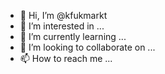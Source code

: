 - 👋 Hi, I’m @kfukmarkt
- 👀 I’m interested in ...
- 🌱 I’m currently learning ...
- 💞️ I’m looking to collaborate on ...
- 📫 How to reach me ...

<!---
kfukmarkt/kfukmarkt is a ✨ special ✨ repository because its `README.md` (this file) appears on your GitHub profile.
You can click the Preview link to take a look at your changes.
--->
